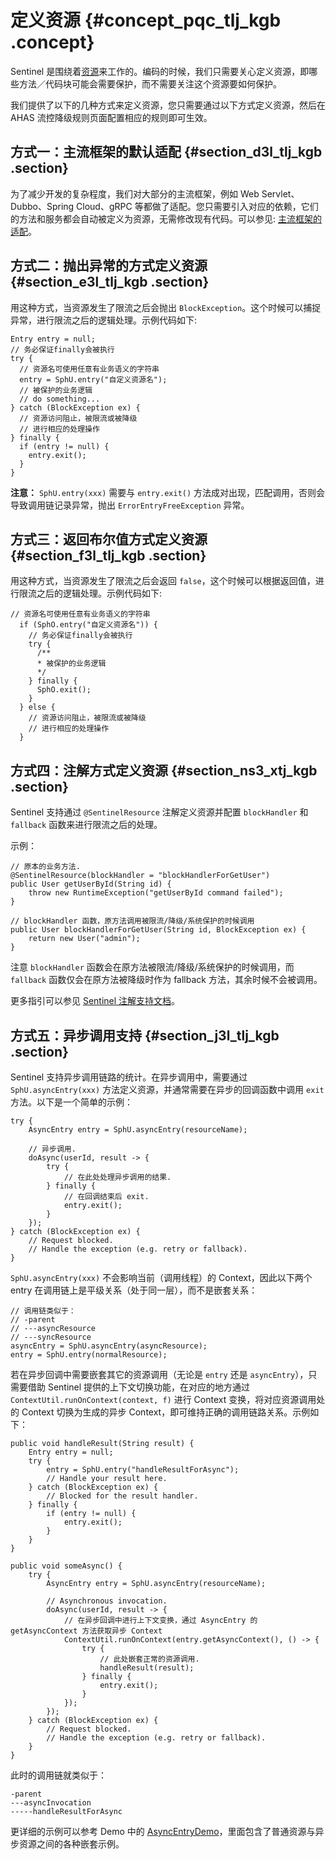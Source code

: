 # 定义资源 {#concept_pqc_tlj_kgb .concept}

Sentinel 是围绕着[资源](../../../../../intl.zh-CN/.md#section_i44_thb_kgb)来工作的。编码的时候，我们只需要关心定义资源，即哪些方法／代码块可能会需要保护，而不需要关注这个资源要如何保护。

我们提供了以下的几种方式来定义资源，您只需要通过以下方式定义资源，然后在 AHAS 流控降级规则页面配置相应的规则即可生效。

## 方式一：主流框架的默认适配 {#section_d3l_tlj_kgb .section}

为了减少开发的复杂程度，我们对大部分的主流框架，例如 Web Servlet、Dubbo、Spring Cloud、gRPC 等都做了适配。您只需要引入对应的依赖，它们的方法和服务都会自动被定义为资源，无需修改现有代码。可以参见: [主流框架的适配](https://github.com/alibaba/Sentinel/wiki/%E4%B8%BB%E6%B5%81%E6%A1%86%E6%9E%B6%E7%9A%84%E9%80%82%E9%85%8D)。

## 方式二：抛出异常的方式定义资源 {#section_e3l_tlj_kgb .section}

用这种方式，当资源发生了限流之后会抛出 `BlockException`。这个时候可以捕捉异常，进行限流之后的逻辑处理。示例代码如下:

```
Entry entry = null;
// 务必保证finally会被执行
try {
  // 资源名可使用任意有业务语义的字符串
  entry = SphU.entry("自定义资源名");
  // 被保护的业务逻辑
  // do something...
} catch (BlockException ex) {
  // 资源访问阻止，被限流或被降级
  // 进行相应的处理操作
} finally {
  if (entry != null) {
    entry.exit();
  }
}
```

**注意：** `SphU.entry(xxx)` 需要与 `entry.exit()` 方法成对出现，匹配调用，否则会导致调用链记录异常，抛出 `ErrorEntryFreeException` 异常。

## 方式三：返回布尔值方式定义资源 {#section_f3l_tlj_kgb .section}

用这种方式，当资源发生了限流之后会返回 `false`，这个时候可以根据返回值，进行限流之后的逻辑处理。示例代码如下:

```
// 资源名可使用任意有业务语义的字符串
  if (SphO.entry("自定义资源名")) {
    // 务必保证finally会被执行
    try {
      /**
      * 被保护的业务逻辑
      */
    } finally {
      SphO.exit();
    }
  } else {
    // 资源访问阻止，被限流或被降级
    // 进行相应的处理操作
  }
```

## 方式四：注解方式定义资源 {#section_ns3_xtj_kgb .section}

Sentinel 支持通过 `@SentinelResource` 注解定义资源并配置 `blockHandler` 和 `fallback` 函数来进行限流之后的处理。

示例：

```
// 原本的业务方法.
@SentinelResource(blockHandler = "blockHandlerForGetUser")
public User getUserById(String id) {
    throw new RuntimeException("getUserById command failed");
}

// blockHandler 函数，原方法调用被限流/降级/系统保护的时候调用
public User blockHandlerForGetUser(String id, BlockException ex) {
    return new User("admin");
}
```

注意 `blockHandler` 函数会在原方法被限流/降级/系统保护的时候调用，而 `fallback` 函数仅会在原方法被降级时作为 fallback 方法，其余时候不会被调用。

更多指引可以参见 [Sentinel 注解支持文档](https://github.com/alibaba/Sentinel/wiki/%E6%B3%A8%E8%A7%A3%E6%94%AF%E6%8C%81)。

## 方式五：异步调用支持 {#section_j3l_tlj_kgb .section}

Sentinel 支持异步调用链路的统计。在异步调用中，需要通过 `SphU.asyncEntry(xxx)` 方法定义资源，并通常需要在异步的回调函数中调用 `exit` 方法。以下是一个简单的示例：

```
try {
    AsyncEntry entry = SphU.asyncEntry(resourceName);

    // 异步调用.
    doAsync(userId, result -> {
        try {
            // 在此处处理异步调用的结果.
        } finally {
            // 在回调结束后 exit.
            entry.exit();
        }
    });
} catch (BlockException ex) {
    // Request blocked.
    // Handle the exception (e.g. retry or fallback).
}
```

`SphU.asyncEntry(xxx)` 不会影响当前（调用线程）的 Context，因此以下两个 entry 在调用链上是平级关系（处于同一层），而不是嵌套关系：

```
// 调用链类似于：
// -parent
// ---asyncResource
// ---syncResource
asyncEntry = SphU.asyncEntry(asyncResource);
entry = SphU.entry(normalResource);
```

若在异步回调中需要嵌套其它的资源调用（无论是 `entry` 还是 `asyncEntry`），只需要借助 Sentinel 提供的上下文切换功能，在对应的地方通过 `ContextUtil.runOnContext(context, f)` 进行 Context 变换，将对应资源调用处的 Context 切换为生成的异步 Context，即可维持正确的调用链路关系。示例如下：

```
public void handleResult(String result) {
    Entry entry = null;
    try {
        entry = SphU.entry("handleResultForAsync");
        // Handle your result here.
    } catch (BlockException ex) {
        // Blocked for the result handler.
    } finally {
        if (entry != null) {
            entry.exit();
        }
    }
}

public void someAsync() {
    try {
        AsyncEntry entry = SphU.asyncEntry(resourceName);

        // Asynchronous invocation.
        doAsync(userId, result -> {
            // 在异步回调中进行上下文变换，通过 AsyncEntry 的 getAsyncContext 方法获取异步 Context
            ContextUtil.runOnContext(entry.getAsyncContext(), () -> {
                try {
                    // 此处嵌套正常的资源调用.
                    handleResult(result);
                } finally {
                    entry.exit();
                }
            });
        });
    } catch (BlockException ex) {
        // Request blocked.
        // Handle the exception (e.g. retry or fallback).
    }
}
```

此时的调用链就类似于：

```
-parent
---asyncInvocation
-----handleResultForAsync

```

更详细的示例可以参考 Demo 中的 [AsyncEntryDemo](https://github.com/alibaba/Sentinel/blob/master/sentinel-demo/sentinel-demo-basic/src/main/java/com/alibaba/csp/sentinel/demo/AsyncEntryDemo.java)，里面包含了普通资源与异步资源之间的各种嵌套示例。

